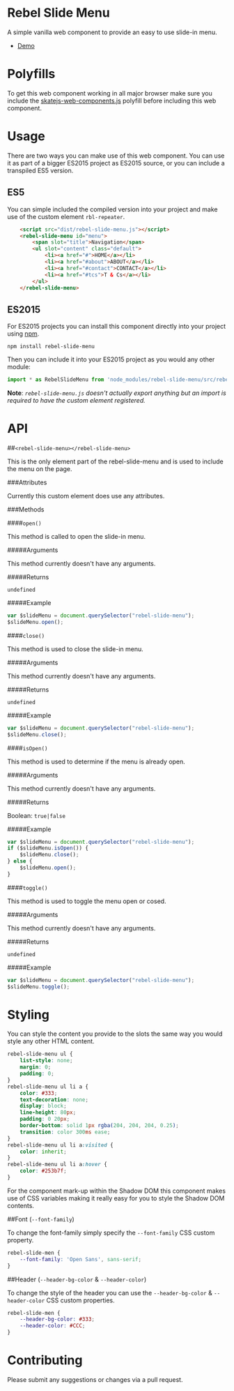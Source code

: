 Rebel Slide Menu
==============

A simple vanilla web component to provide an easy to use slide-in menu.

- [Demo](http://revillweb.github.io/rebel-slide-menu/)

Polyfills
=====

To get this web component working in all major browser make sure you include the [skatejs-web-components.js](https://github.com/skatejs/web-components) polyfill before including this web component.

Usage
=====

There are two ways you can make use of this web component. You can use it as part of a bigger ES2015 project as ES2015 source, or you can include a transpiled ES5 version.

ES5
---

You can simple included the compiled version into your project and make use of the custom element `rbl-repeater`.

```html
    <script src="dist/rebel-slide-menu.js"></script>
    <rebel-slide-menu id="menu">
        <span slot="title">Navigation</span>
        <ul slot="content" class="default">
            <li><a href="#">HOME</a></li>
            <li><a href="#about">ABOUT</a></li>
            <li><a href="#contact">CONTACT</a></li>
            <li><a href="#tcs">T & Cs</a></li>
        </ul>
    </rebel-slide-menu>
```

ES2015
------

For ES2015 projects you can install this component directly into your project using [npm](https://www.npmjs.com/).

`npm install rebel-slide-menu`

Then you can include it into your ES2015 project as you would any other module:

```javascript
import * as RebelSlideMenu from 'node_modules/rebel-slide-menu/src/rebel-slide-menu';
````

**Note**: *`rebel-slide-menu.js` doesn't actually export anything but an import is required to have the custom element registered.*

API
====

##`<rebel-slide-menu></rebel-slide-menu>`

This is the only element part of the rebel-slide-menu and is used to include the menu on the page.

###Attributes

Currently this custom element does use any attributes.

###Methods

####`open()`

This method is called to open the slide-in menu.

#####Arguments

This method currently doesn't have any arguments.

#####Returns

`undefined`

#####Example

```javascript
var $slideMenu = document.querySelector("rebel-slide-menu");
$slideMenu.open();
```

####`close()`

This method is used to close the slide-in menu.

#####Arguments

This method currently doesn't have any arguments.

#####Returns

`undefined`

#####Example

```javascript
var $slideMenu = document.querySelector("rebel-slide-menu");
$slideMenu.close();
```

####`isOpen()`

This method is used to determine if the menu is already open.

#####Arguments

This method currently doesn't have any arguments.

#####Returns

Boolean: `true|false`

#####Example

```javascript
var $slideMenu = document.querySelector("rebel-slide-menu");
if ($slideMenu.isOpen()) {
    $slideMenu.close();
} else {   
    $slideMenu.open();
}
```

####`toggle()`

This method is used to toggle the menu open or cosed.

#####Arguments

This method currently doesn't have any arguments.

#####Returns

`undefined`

#####Example

```javascript
var $slideMenu = document.querySelector("rebel-slide-menu");   
$slideMenu.toggle();
```

Styling
=======

You can style the content you provide to the slots the same way you would style any other HTML content.

```css
rebel-slide-menu ul {
    list-style: none;
    margin: 0;
    padding: 0;
}
rebel-slide-menu ul li a {
    color: #333;
    text-decoration: none;
    display: block;
    line-height: 80px;
    padding: 0 20px;
    border-bottom: solid 1px rgba(204, 204, 204, 0.25);
    transition: color 300ms ease;
}
rebel-slide-menu ul li a:visited {
    color: inherit;
}
rebel-slide-menu ul li a:hover {
    color: #253b7f;
}
```

For the component mark-up within the Shadow DOM this component makes use of CSS variables making it really easy for you to style the Shadow DOM contents.

##Font (`--font-family`)

To change the font-family simply specify the `--font-family` CSS custom property.
 
```css
rebel-slide-men {
    --font-family: 'Open Sans', sans-serif;
}
```

##Header (`--header-bg-color` & `--header-color`)

To change the style of the header you can use the `--header-bg-color` & `--header-color` CSS custom properties.
 
```css
rebel-slide-men {
    --header-bg-color: #333;
    --header-color: #CCC;
}
```

Contributing
============

Please submit any suggestions or changes via a pull request.